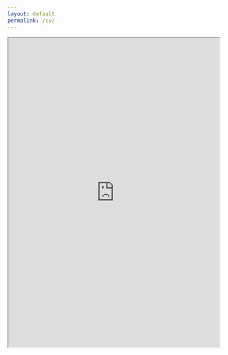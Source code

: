 ```yaml
---
layout: default
permalink: /cv/
---
```


<iframe src="https://docs.google.com/viewer?srcid=0B_sUPGCYzKpYb2tBN2FtLXdoVWM&pid=explorer&efh=false&a=v&chrome=false&embedded=true" width="95%" height="700px">&nbsp;</iframe>
